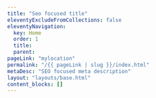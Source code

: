 ```yaml
---
title: "Seo focused title"
eleventyExcludeFromCollections: false
eleventyNavigation:
  key: Home
  order: 1
  title:
  parent:
pageLink: "mylocation"
permalink: "/{{ pageLink | slug }}/index.html"
metaDesc: "SEO focused meta description"
layout: "layouts/base.html"
content_blocks: []
---
```

